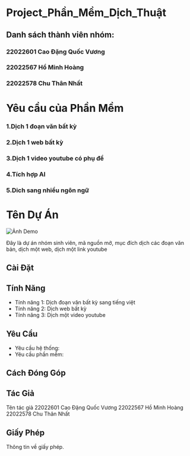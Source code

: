 # Project_Phần_Mềm_Dịch_Thuật
## Danh sách thành viên nhóm:
### 22022601 Cao Đặng Quốc Vương
### 22022567 Hồ Minh Hoàng
### 22022578 Chu Thân Nhất

# Yêu cầu của Phần Mềm
### 1.Dịch 1 đoạn văn bất kỳ
### 2.Dịch 1 web bất kỳ
### 3.Dịch 1 video youtube có phụ đề
### 4.Tích hợp AI
### 5.Dich sang nhiều ngôn ngữ

# Tên Dự Án

![Ảnh Demo](demo.png)

Đây là dự án nhóm sinh viên, mã nguồn mở, mục đích dịch các đoạn văn bản, dịch một web, dịch một link youtube

## Cài Đặt



## Tính Năng

- Tính năng 1: Dịch đoạn văn bất kỳ sang tiếng việt
- Tính năng 2: Dịch web bất kỳ
- Tính năng 3: Dịch một video youtube

## Yêu Cầu

- Yêu cầu hệ thống:
- Yêu cầu phần mềm:

## Cách Đóng Góp


## Tác Giả

Tên tác giả
22022601 Cao Đặng Quốc Vương
22022567 Hồ Minh Hoàng
22022578 Chu Thân Nhất

## Giấy Phép

Thông tin về giấy phép.
